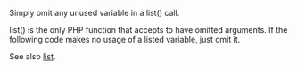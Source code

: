 Simply omit any unused variable in a list() call. 

list() is the only PHP function that accepts to have omitted arguments. If the following code makes no usage of a listed variable, just omit it. 

<?php
    // No need for '2', so no assignation
    list ($a, , $b) = array(1, 2, 3);
        // works with PHP 7.1 short syntax
         [$a, , $b] = array(1, 2, 3);

    // No need for '2', so no assignation
    list ($a, $c, $b) = array(1, 2, 3);
?>

See also [list](http://php.net/manual/en/function.list.php).

